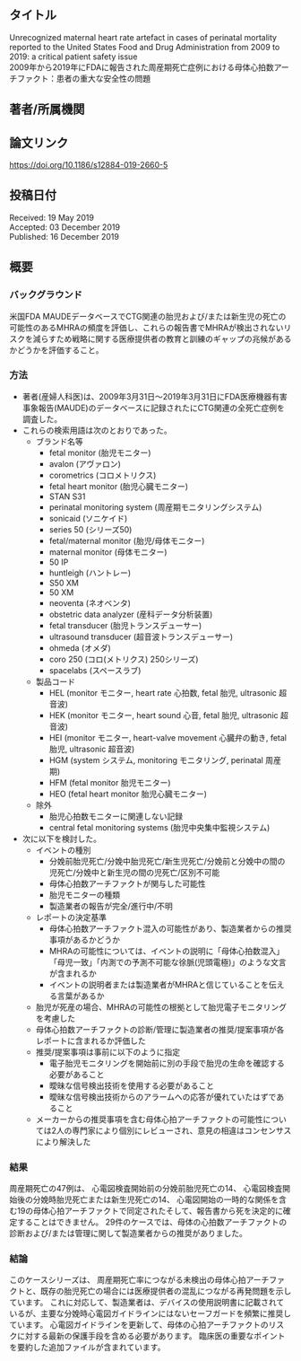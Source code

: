 ## タイトル
Unrecognized maternal heart rate artefact in cases of perinatal mortality reported to the United States Food and Drug Administration from 2009 to 2019: a critical patient safety issue  
2009年から2019年にFDAに報告された周産期死亡症例における母体心拍数アーチファクト：患者の重大な安全性の問題

## 著者/所属機関

## 論文リンク
https://doi.org/10.1186/s12884-019-2660-5

## 投稿日付
Received: 19 May 2019  
Accepted: 03 December 2019  
Published: 16 December 2019

## 概要
### バックグラウンド
米国FDA MAUDEデータベースでCTG関連の胎児および/または新生児の死亡の可能性のあるMHRAの頻度を評価し、これらの報告書でMHRAが検出されないリスクを減らすため戦略に関する医療提供者の教育と訓練のギャップの兆候があるかどうかを評価すること。

### 方法
* 著者(産婦人科医)は、2009年3月31日～2019年3月31日にFDA医療機器有害事象報告(MAUDE)のデータベースに記録されたにCTG関連の全死亡症例を調査した。
* これらの検索用語は次のとおりであった。
  * ブランド名等
    * fetal monitor (胎児モニター)
    * avalon (アヴァロン)
    * corometrics (コロメトリクス)
    * fetal heart monitor (胎児心臓モニター)
    * STAN S31
    * perinatal monitoring system (周産期モニタリングシステム)
    * sonicaid (ソニケイド)
    * series 50 (シリーズ50)
    * fetal/maternal monitor (胎児/母体モニター)
    * maternal monitor (母体モニター)
    * 50 IP
    * huntleigh (ハントレー)
    * S50 XM
    * 50 XM
    * neoventa (ネオベンタ)
    * obstetric data analyzer (産科データ分析装置)
    * fetal transducer (胎児トランスデューサー)
    * ultrasound transducer (超音波トランスデューサー)
    * ohmeda (オメダ)
    * coro 250 (コロ(メトリクス) 250シリーズ)
    * spacelabs (スペースラブ)
  * 製品コード
    * HEL (monitor モニター, heart rate 心拍数, fetal 胎児, ultrasonic 超音波)
    * HEK (monitor モニター, heart sound 心音, fetal 胎児, ultrasonic 超音波)
    * HEI (monitor モニター, heart-valve movement 心臓弁の動き, fetal 胎児, ultrasonic 超音波)
    * HGM (system システム, monitoring モニタリング, perinatal 周産期)
    * HFM (fetal monitor 胎児モニター)
    * HEO (fetal heart monitor 胎児心臓モニター)
  * 除外
    * 胎児心拍数モニターに関連しない記録
    * central fetal monitoring systems (胎児中央集中監視システム)
* 次に以下を検討した。
  * イベントの種別
    * 分娩前胎児死亡/分娩中胎児死亡/新生児死亡/分娩前と分娩中の間の児死亡/分娩中と新生児の間の児死亡/区別不可能
    * 母体心拍数アーチファクトが関与した可能性
    * 胎児モニターの種類
    * 製造業者の報告が完全/進行中/不明
  * レポートの決定基準
    * 母体心拍数アーチファクト混入の可能性があり、製造業者からの推奨事項があるかどうか
    * MHRAの可能性については、イベントの説明に「母体心拍数混入」「母児一致」「内測での予測不可能な徐脈(児頭電極)」のような文言が含まれるか
    * イベントの説明者または製造業者がMHRAと信じていることを伝える言葉があるか
  * 胎児が死産の場合、MHRAの可能性の根拠として胎児電子モニタリングを考慮した
  * 母体心拍数アーチファクトの診断/管理に製造業者の推奨/提案事項が各レポートに含まれるか評価した
  * 推奨/提案事項は事前に以下のように指定
    * 電子胎児モニタリングを開始前に別の手段で胎児の生命を確認する必要があること
    * 曖昧な信号検出技術を使用する必要があること
    * 曖昧な信号検出技術からのアラームへの応答が優れていたはずであること
  * メーカーからの推奨事項を含む母体心拍アーチファクトの可能性については2人の専門家により個別にレビューされ、意見の相違はコンセンサスにより解決した

### 結果
周産期死亡の47例は、
心電図検査開始前の分娩前胎児死亡の14、
心電図検査開始後の分娩時胎児死亡または新生児死亡の14、
心電図開始の一時的な関係を含む19の母体心拍アーチファクトで同定されたそして、報告書から死を決定的に確定することはできません。
29件のケースでは、母体の心拍数アーチファクトの診断および/または管理に関して製造業者からの推奨がありました。

### 結論
このケースシリーズは、
周産期死亡率につながる未検出の母体心拍アーチファクトと、既存の胎児死亡の場合には医療提供者の混乱につながる再発問題を示しています。
これに対応して、製造業者は、デバイスの使用説明書に記載されているが、主要な分娩時心電図ガイドラインにはないセーフガードを頻繁に推奨しています。
心電図ガイドラインを更新して、母体の心拍アーチファクトのリスクに対する最新の保護手段を含める必要があります。
臨床医の重要なポイントを要約した追加ファイルが含まれています。
